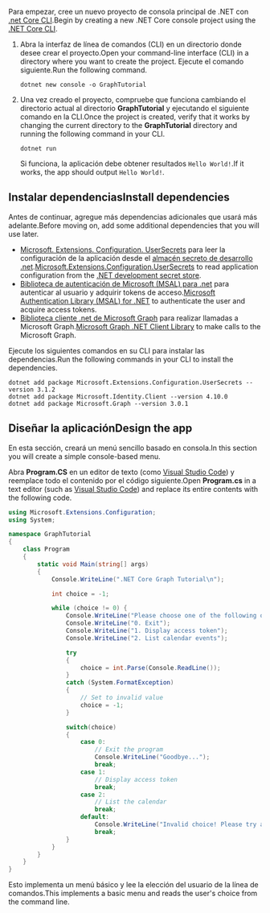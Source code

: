 <!-- markdownlint-disable MD002 MD041 -->

<span data-ttu-id="20393-101">Para empezar, cree un nuevo proyecto de consola principal de .NET con [.net Core CLI](/dotnet/core/tools/).</span><span class="sxs-lookup"><span data-stu-id="20393-101">Begin by creating a new .NET Core console project using the [.NET Core CLI](/dotnet/core/tools/).</span></span>

1. <span data-ttu-id="20393-102">Abra la interfaz de línea de comandos (CLI) en un directorio donde desee crear el proyecto.</span><span class="sxs-lookup"><span data-stu-id="20393-102">Open your command-line interface (CLI) in a directory where you want to create the project.</span></span> <span data-ttu-id="20393-103">Ejecute el comando siguiente.</span><span class="sxs-lookup"><span data-stu-id="20393-103">Run the following command.</span></span>

    ```Shell
    dotnet new console -o GraphTutorial
    ```

1. <span data-ttu-id="20393-104">Una vez creado el proyecto, compruebe que funciona cambiando el directorio actual al directorio **GraphTutorial** y ejecutando el siguiente comando en la CLI.</span><span class="sxs-lookup"><span data-stu-id="20393-104">Once the project is created, verify that it works by changing the current directory to the **GraphTutorial** directory and running the following command in your CLI.</span></span>

    ```Shell
    dotnet run
    ```

    <span data-ttu-id="20393-105">Si funciona, la aplicación debe obtener resultados `Hello World!`.</span><span class="sxs-lookup"><span data-stu-id="20393-105">If it works, the app should output `Hello World!`.</span></span>

## <a name="install-dependencies"></a><span data-ttu-id="20393-106">Instalar dependencias</span><span class="sxs-lookup"><span data-stu-id="20393-106">Install dependencies</span></span>

<span data-ttu-id="20393-107">Antes de continuar, agregue más dependencias adicionales que usará más adelante.</span><span class="sxs-lookup"><span data-stu-id="20393-107">Before moving on, add some additional dependencies that you will use later.</span></span>

- <span data-ttu-id="20393-108">[Microsoft. Extensions. Configuration. UserSecrets](https://github.com/aspnet/extensions) para leer la configuración de la aplicación desde el [almacén secreto de desarrollo .net](https://docs.microsoft.com/aspnet/core/security/app-secrets).</span><span class="sxs-lookup"><span data-stu-id="20393-108">[Microsoft.Extensions.Configuration.UserSecrets](https://github.com/aspnet/extensions) to read application configuration from the [.NET development secret store](https://docs.microsoft.com/aspnet/core/security/app-secrets).</span></span>
- <span data-ttu-id="20393-109">[Biblioteca de autenticación de Microsoft (MSAL) para .net](https://github.com/AzureAD/microsoft-authentication-library-for-dotnet) para autenticar al usuario y adquirir tokens de acceso.</span><span class="sxs-lookup"><span data-stu-id="20393-109">[Microsoft Authentication Library (MSAL) for .NET](https://github.com/AzureAD/microsoft-authentication-library-for-dotnet) to authenticate the user and acquire access tokens.</span></span>
- <span data-ttu-id="20393-110">[Biblioteca cliente .net de Microsoft Graph](https://github.com/microsoftgraph/msgraph-sdk-dotnet) para realizar llamadas a Microsoft Graph.</span><span class="sxs-lookup"><span data-stu-id="20393-110">[Microsoft Graph .NET Client Library](https://github.com/microsoftgraph/msgraph-sdk-dotnet) to make calls to the Microsoft Graph.</span></span>

<span data-ttu-id="20393-111">Ejecute los siguientes comandos en su CLI para instalar las dependencias.</span><span class="sxs-lookup"><span data-stu-id="20393-111">Run the following commands in your CLI to install the dependencies.</span></span>

```Shell
dotnet add package Microsoft.Extensions.Configuration.UserSecrets --version 3.1.2
dotnet add package Microsoft.Identity.Client --version 4.10.0
dotnet add package Microsoft.Graph --version 3.0.1
```

## <a name="design-the-app"></a><span data-ttu-id="20393-112">Diseñar la aplicación</span><span class="sxs-lookup"><span data-stu-id="20393-112">Design the app</span></span>

<span data-ttu-id="20393-113">En esta sección, creará un menú sencillo basado en consola.</span><span class="sxs-lookup"><span data-stu-id="20393-113">In this section you will create a simple console-based menu.</span></span>

<span data-ttu-id="20393-114">Abra **Program.CS** en un editor de texto (como [Visual Studio Code](https://code.visualstudio.com/)) y reemplace todo el contenido por el código siguiente.</span><span class="sxs-lookup"><span data-stu-id="20393-114">Open **Program.cs** in a text editor (such as [Visual Studio Code](https://code.visualstudio.com/)) and replace its entire contents with the following code.</span></span>

```csharp
using Microsoft.Extensions.Configuration;
using System;

namespace GraphTutorial
{
    class Program
    {
        static void Main(string[] args)
        {
            Console.WriteLine(".NET Core Graph Tutorial\n");

            int choice = -1;

            while (choice != 0) {
                Console.WriteLine("Please choose one of the following options:");
                Console.WriteLine("0. Exit");
                Console.WriteLine("1. Display access token");
                Console.WriteLine("2. List calendar events");

                try
                {
                    choice = int.Parse(Console.ReadLine());
                }
                catch (System.FormatException)
                {
                    // Set to invalid value
                    choice = -1;
                }

                switch(choice)
                {
                    case 0:
                        // Exit the program
                        Console.WriteLine("Goodbye...");
                        break;
                    case 1:
                        // Display access token
                        break;
                    case 2:
                        // List the calendar
                        break;
                    default:
                        Console.WriteLine("Invalid choice! Please try again.");
                        break;
                }
            }
        }
    }
}
```

<span data-ttu-id="20393-115">Esto implementa un menú básico y lee la elección del usuario de la línea de comandos.</span><span class="sxs-lookup"><span data-stu-id="20393-115">This implements a basic menu and reads the user's choice from the command line.</span></span>
